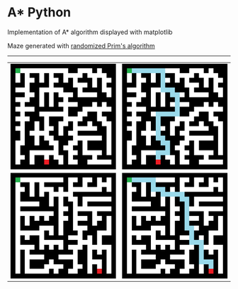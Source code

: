 # A* Python
Implementation of A* algorithm displayed with matplotlib

Maze generated with [randomized Prim's algorithm](https://en.wikipedia.org/wiki/Maze_generation_algorithm#:~:text=easy%20to%20solve.-,Randomized%20Prim%27s%20algorithm,-%5Bedit%5D)

---
<div align="center">
  <table style="width:100%">
    <tr>
      <td><img src="https://github.com/imjustinmei/AStar-Python/blob/main/Images/Maze1.png"></td>
      <td><img src="https://github.com/imjustinmei/AStar-Python/blob/main/Images/Path1.png"></td>
    </tr>
    <tr>
      <td><img src="https://github.com/imjustinmei/AStar-Python/blob/main/Images/Maze2.png"></td>
      <td><img src="https://github.com/imjustinmei/AStar-Python/blob/main/Images/Path2.png"></td>
    </tr>
  </table>
</div>
